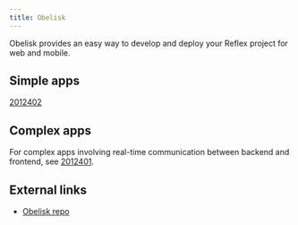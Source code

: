 ```yaml
---
title: Obelisk
---
```


Obelisk provides an easy way to develop and deploy your Reflex project for web and mobile.

## Simple apps

[2012402](z://spa)

## Complex apps

For complex apps involving real-time communication between backend and frontend, see [2012401](z://rhyolite).


## External links

- [Obelisk repo](https://github.com/obsidiansystems/obelisk)

